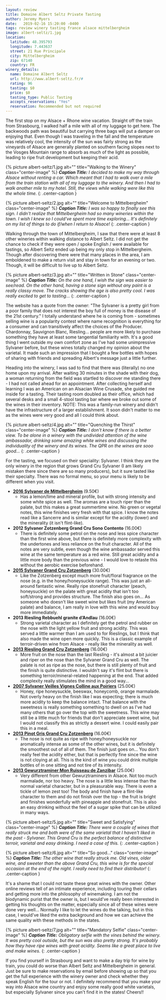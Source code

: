 ```yaml
---
layout: review
title: Domaine Albert Seltz Private Tasting
author: Jeremy Myers
date:   2019-02-16 15:20:00 -0400
tags: review winery tasting france alsace mittelbergheim
image: albert-seltz/1.jpg
location:
  latitude: 48.395793
  longitude: 7.443637
  street: 21 Rue Principale
  city: Mittelbergheim
  zip: 67140
  country: FR
winery_details:
  name: Domaine Albert Seltz
  url: http://www.albert-seltz.fr/#
  rating: 96
  tasting: $0
  price: $0
  tasting_type: Public Tasting
  accepts_reservations: "Yes"
  reservation: Recommended but not required
---
```

The first stop on my Alsace + Rhone wine vacation.  Straight off the train from Strasbourg, I walked half a mile with all of my luggage to get here.  The backwoods path was beautiful but carrying three bags will put a damper on enjoying that.  Even though I was traveling in the fall and the temperature was relatively cool, the intensity of the sun was fairly strong as the vineyards of Alsace are generally planted on southern facing slopes next to the Vosges Mountain range to absorb as much of the light as possible, leading to ripe fruit development but keeping their acid.

{% picture albert-seltz/1.jpg alt="" title="Walking to the Winery" class="center-image" %}
***Caption Title:*** *I decided to make my way through Alsace without renting a car.  Which meant that I had to walk over a mile from the train station with all of my luggage to the winery.  And then I had to walk another mile to my hotel.  Still, the views while walking were like this the whole time.*
{: .center-caption }

{% picture albert-seltz/2.jpg alt="" title="Welcome to Mittelbergheim" class="center-image" %}
***Caption Title:*** *I was so happy to finally see this sign.  I didn't realize that Mittelbergheim had so many wineries within the town.  I wish I knew so I could've spent more time exploring...  It's definitely on my list of things to do if/when I return to Alsace!*
{: .center-caption }

Walking through the town of Mittelbergheim, I saw that there were at least 8 other wineries within walking distance to Albert Seltz.  I did not get the chance to check if they were open / spoke English / were available for tastings, so Albert Seltz ended up being my only stop in Mittelbergheim.  Though after discovering there were that many places in the area, I am emboldened to make a return visit and stay in town for an evening or two.  Though, it will be difficult to live up to Albert Seltz. 

{% picture albert-seltz/3.jpg alt="" title="Written in Stone" class="center-image" %}
***Caption Title:*** *On the one hand, I wish the sign was easier to see/read.  On the other hand, having a stone sign without any paint is a really classy move.  The cracks showing the age is also pretty cool.  I was really excited to get to tasting...*
{: .center-caption }

The website has a quote from the owner: "The Sylvaner is a pretty girl from a poor family that does not interest the boy full of money is the disease of the 21st century."  I totally understand where he is coming from - sometimes selling wine is a popularity contest where name recognition is everything for a consumer and can transitively affect the choices of the Producer.  Chardonnay, Sauvignon Blanc, Riesling... people are more likely to purchase something they have at least some tangential familiarity with.  It's a good thing I went outside my own comfort zone as I've had some unimpressive Sylvaner before, but these wines totally changed my opinion about the varietal.  It made such an impression that I bought a few bottles with hopes of sharing with friends and spreading Albert's message just a little further.  

Heading into the winery, I was sad to find that there was (literally) no one home upon my arrival.  After waiting 30 minutes in the shade with their dog, a woman returning from the field was startled to discover me standing there - I had not called ahead for an appointment.  After collecting herself and learning I was an American on an Alsacian Wine Crusade, she guided me inside for a tasting.  Their tasting room doubled as their office, which had several desks and a small 4-stool tasting bar where we broke out some of the wines in their inventory.  NOTE: This was a family-run winery and didn't have the infrastructure of a larger establishment.  It soon didn't matter to me as the wines were very good and all I could think about.

{% picture albert-seltz/4.jpg alt="" title="Quenching the Thirst" class="center-image" %}
***Caption Title:*** *I don't know if there is a better view.  To be alone in a winery with the undivided attention of the wine ambassador, drinking some amazing white wines and discussing the individuality of the winery and its wines.  The QPR on the wines are sooo good...*
{: .center-caption }

For the tasting, we focused on their speciality: Sylvaner.  I think they are the only winery in the region that grows Grand Cru Sylvaner (I am likely mistaken there since there are so many producers), but it sure tasted like their specialty.  There was no formal menu, so your menu is likely to be different when you visit.  

* [**2016 Sylvaner de Mittelbergheim**](http://www.albert-seltz.fr/fiche.php?id=32) (9.50€)
  * Has a lemon/lime and mineral profile, but with strong intensity and some white spice as well.  The aromas are a touch riper than the palate, but this makes a great summertime wine.  No green or vegetal notes, this wine finishes very fresh with that spice.  I know the notes read like a Sancerre and is similar except for the acidity (lower) and the minerality (it isn't flint-like).
* **2012 Sylvaner Zotzenberg Grand Cru Sono Contento** (16.00€)
  * There is definitely some petrol on the nose and less spice character than the first wine above, but there is definitely more complexity with the undertones and less reliance on the fruit character.  All of the notes are very subtle, even though the wine ambassador served this wine at the same temperature as a red wine.  Still great acidity and a little more body than the previous wine - I would love to retaste this without the aerobic exercise beforehand.
* [**2015 Sylvaner Grand Cru Zotzenberg**](http://www.albert-seltz.fr/fiche.php?id=31) (30.00€)
  * Like the Zotzenberg except much more fruit/floral fragrance on the nose (e.g. in the honey/honeysuckle range).  This was just an all-around fantastic wine.  Really ripe stonefruit character (peach, honeysuckle) on the palate with great acidity that isn't too soft/strong and provides structure.  The finish also goes on...  As someone who doesn't like sweet wine but likes fruit (my American palate) and balance, I am really in love with this wine and would buy more immediately.
* **2013 Riesling Rebbuehl granite d’Andlau** (16.00€)
  * Strong varietal character as I definitely get the petrol and rubber on the nose with the light yellow fruit and strong acidity.  This was served a little warmer than I am used to for Rieslings, but I think that also made the wine open more quickly.  This is a classic example of terroir-driven wine from Alsace - really like the minerality as well.
* [**2013 Riesling Grand Cru Zotzenberg**](http://www.albert-seltz.fr/fiche.php?id=24) (16.00€)
  * More fruit on the nose than the last Riesling - it's almost a bit juicier and riper on the nose than the Sylvaner Grand Cru as well.  The palate is not as ripe as the nose, but there is still plenty of fruit and the finish is quite distinctive.  I wouldn't say it's flint but there is something terroir/mineral-related happening at the end.  That added complexity really stimulates the mind in a good way...  
* [**2007 Sylvaner Veilles Vignes Colline aux Poiriers**](http://www.albert-seltz.fr/fiche.php?id=29) (25.00€)
  * Honey, ripe honeysuckle, beeswax, honeycomb, orange marmalade.  Not overly heavy on the finish like I was expecting; there is much more acidity to keep the balance intact.  That balance with the sweetness is really something something to dwell on as I've had many others that go over the top with the sweetness.  This wine may still be a little much for friends that don't appreciate sweet wine, but I would not classify this as strictly a dessert wine.  I could easily pair this in a meal.
* [**2013 Pinot Gris Grand Cru Zotzenberg**](http://www.albert-seltz.fr/fiche.php?id=14) (16.00€)
  * The nose is not quite as ripe with honey/honeysuckle nor aromatically intense as some of the other wines, but it is definitely the smoothest out of all of them.  The finish just goes on...  You don't really feel the acidity either, but that is perfectly fine since the wine is not cloying at all.  This is the kind of wine you could drink multiple bottles of in one sitting and not tire of its intensity.
* [**2013 Gewurztraminer Mon Ruisseau de Zanzibar**](http://www.albert-seltz.fr/fiche.php?id=10) (25.00€)
  * Very different from other Gewurztraminers in Alsace.  Not too much marmalade, nor too heavy.  The nose is a little less intense than the normal varietal character, but in a pleasurable way.  There is even a tickle of lemon zest too!  The body and finish have a flint-like character to them and do not finish over the top - the fruit is bright and finishes wonderfully with pineapple and stonefruit.  This is also an easy drinking without the feel of a sugar spike that can be utilized in many ways.

{% picture albert-seltz/5.jpg alt="" title="Sweet and Satisfying" class="center-image" %}
***Caption Title:*** *There were a couple of wines that really struck me and both were of the same varietal that I haven't liked in the past - Sylvaner.  This Grand Cru is the perfect balance of distinctive terroir, varietal and easy drinking.  I need a case of this.*
{: .center-caption }

{% picture albert-seltz/6.jpg alt="" title="So good..." class="center-image" %}
***Caption Title:*** *The other wine that really struck me.  Old vines, older wine, and sweeter than the above Grand Cru, this wine is for the special occasion at the end of the night.  I really need to find their distributor!*
{: .center-caption }

It's a shame that I could not taste these great wines with the owner.  Other online reviews tell of an intimate experience, including touring their cellars and getting more into the philosophy of winemaking.  I am not the biodynamic purist that the owner is, but I would've really been interested in getting his thoughts on the matter, especially since all of these wines were done very well...  Normally I like to let the wines do the talking, but in this case, I would've liked the extra background and how we can achieve the same quality with these methods in the states.

{% picture albert-seltz/7.jpg alt="" title="Mandatory Selfie" class="center-image" %}
***Caption Title:*** *Obligatory selfie with the vines behind the winery.  It was pretty cool outside, but the sun was also pretty strong.  It's probably how they have ripe wines with great acidity.  Seems like a great place to live and make wines.*
{: .center-caption }

If you find yourself in Strasbourg and want to make a day trip for wine by train, you could do worse than Albert Seltz and Mittelbergheim in general.  Just be sure to make reservations by email before showing up so that you get the full experience with the winery owner and check whether they speak English for the tour or not.  I definitely recommend that you make your way into Alsace wine country and enjoy some really good white varietals, but especially Sylvaner since you can't find it in the states!  Cheers!!
